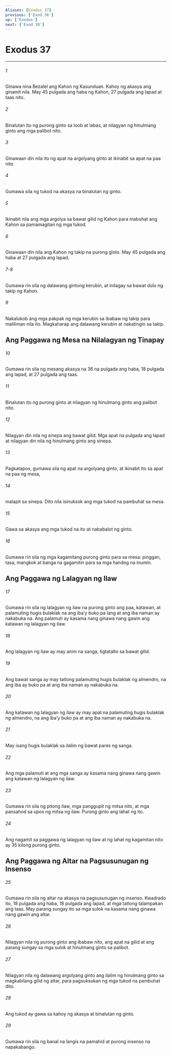 ```yaml
---
Aliases: [Exodus 37]
previous: ['Exod 36']
up: ['Exodus']
next: ['Exod 38']
---
```

# Exodus 37

***

###### 1
Ginawa nina Bezalel ang Kahon ng Kasunduan. Kahoy ng akasya ang ginamit nila. May 45 pulgada ang haba ng Kahon, 27 pulgada ang lapad at taas nito. 

###### 2
Binalutan ito ng purong ginto sa loob at labas, at nilagyan ng hinulmang ginto ang mga palibot nito. 

###### 3
Ginawaan din nila ito ng apat na argolyang ginto at ikinabit sa apat na paa nito. 

###### 4
Gumawa sila ng tukod na akasya na binalutan ng ginto. 

###### 5
Ikinabit nila ang mga argolya sa bawat gilid ng Kahon para mabuhat ang Kahon sa pamamagitan ng mga tukod. 

###### 6
Ginawaan din nila ang Kahon ng takip na purong ginto. May 45 pulgada ang haba at 27 pulgada ang lapad.

###### 7-8
Gumawa rin sila ng dalawang gintong kerubin, at inilagay sa bawat dulo ng takip ng Kahon. 

###### 9
Nakalukob ang mga pakpak ng mga kerubin sa ibabaw ng takip para maliliman nila ito. Magkaharap ang dalawang kerubin at nakatingin sa takip.

## Ang Paggawa ng Mesa na Nilalagyan ng Tinapay 

###### 10
Gumawa rin sila ng mesang akasya na 36 na pulgada ang haba, 18 pulgada ang lapad, at 27 pulgada ang taas. 

###### 11
Binalutan ito ng purong ginto at nilagyan ng hinulmang ginto ang palibot nito. 

###### 12
Nilagyan din nila ng sinepa ang bawat gilid. Mga apat na pulgada ang lapad at nilagyan din nila ng hinulmang ginto ang sinepa. 

###### 13
Pagkatapos, gumawa sila ng apat na argolyang ginto, at ikinabit ito sa apat na paa ng mesa, 

###### 14
malapit sa sinepa. Dito nila isinuksok ang mga tukod na pambuhat sa mesa. 

###### 15
Gawa sa akasya ang mga tukod na ito at nababalot ng ginto. 

###### 16
Gumawa rin sila ng mga kagamitang purong ginto para sa mesa: pinggan, tasa, mangkok at banga na gagamitin para sa mga handog na inumin.

## Ang Paggawa ng Lalagyan ng Ilaw 

###### 17
Gumawa rin sila ng lalagyan ng ilaw na purong ginto ang paa, katawan, at palamuting hugis bulaklak na ang ibaʼy buko pa lang at ang iba naman ay nakabuka na. Ang palamuti ay kasama nang ginawa nang gawin ang katawan ng lalagyan ng ilaw. 

###### 18
Ang lalagyan ng ilaw ay may anim na sanga, tigtatatlo sa bawat gilid. 

###### 19
Ang bawat sanga ay may tatlong palamuting hugis bulaklak ng almendro, na ang iba ay buko pa at ang iba naman ay nakabuka na. 

###### 20
Ang katawan ng lalagyan ng ilaw ay may apat na palamuting hugis bulaklak ng almendro, na ang ibaʼy buko pa at ang iba naman ay nakabuka na. 

###### 21
May isang hugis bulaklak sa ilalim ng bawat pares ng sanga. 

###### 22
Ang mga palamuti at ang mga sanga ay kasama nang ginawa nang gawin ang katawan ng lalagyan ng ilaw. 

###### 23
Gumawa rin sila ng pitong ilaw, mga panggupit ng mitsa nito, at mga pansahod sa upos ng mitsa ng ilaw. Purong ginto ang lahat ng ito. 

###### 24
Ang nagamit sa paggawa ng lalagyan ng ilaw at ng lahat ng kagamitan nito ay 35 kilong purong ginto.

## Ang Paggawa ng Altar na Pagsusunugan ng Insenso 

###### 25
Gumawa rin sila ng altar na akasya na pagsusunugan ng insenso. Kwadrado ito, 18 pulgada ang haba, 18 pulgada ang lapad, at mga tatlong talampakan ang taas. May parang sungay ito sa mga sulok na kasama nang ginawa nang gawin ang altar. 

###### 26
Nilagyan nila ng purong ginto ang ibabaw nito, ang apat na gilid at ang parang sungay sa mga sulok at hinulmang ginto sa palibot. 

###### 27
Nilagyan nila ng dalawang argolyang ginto ang ilalim ng hinulmang ginto sa magkabilang gilid ng altar, para pagsuksukan ng mga tukod na pambuhat dito. 

###### 28
Ang tukod ay gawa sa kahoy ng akasya at binalutan ng ginto. 

###### 29
Gumawa rin sila ng banal na langis na pamahid at purong insenso na napakabango.
